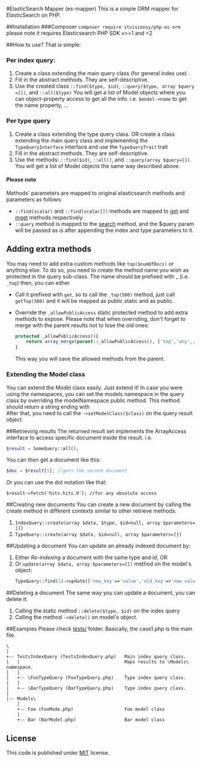 #ElasticSearch Mapper (es-mapper)
This is a simple ORM mapper for ElasticSearch on PHP.

##Installation
###Composer
```composer require itvisionsy/php-es-orm```
please note it requires Elasticsearch PHP SDK v>=1 and <2

##How to use?
That is simple:

### Per index query:
 1. Create a class extending the main query class (for general index use) .
 1. Fill in the abstract methods. They are self-descriptive.
 1. Use the created class `::find($type, $id)`, `::query($type, array $query =[])`, and `::all($type)`
    You will get a list of Model objects where you can object-property access to get all the info.
    i.e. `$model->name` to get the name property, ...

### Per type query
 1. Create a class extending the type query class.
    OR create a class extending the main query class and implementing the `TypeQueryInterface` interface and use the `TypeQueryTrait` trait
 1. Fill in the abstract methods. They are self-descriptive.
 1. Use the methods: `::find($id)`, `::all()`, and `::query(array $query=[])`.
    You will get a list of Model objects the same way described above.

#### Please note
Methods' parameters are mapped to original elasticsearch methods and parameters as follows:
 * `::find(scalar)` and `::find(scalar[])` methods are mapped to [get](https://github.com/elastic/elasticsearch-php/blob/master/src/Elasticsearch/Client.php#L167) and [mget](https://github.com/elastic/elasticsearch-php/blob/master/src/Elasticsearch/Client.php#L671) methods respectively.
 * `::query` method is mapped to the [search](https://github.com/elastic/elasticsearch-php/blob/master/src/Elasticsearch/Client.php#L1002) method, and the $query param will be passed as is after appending the index and type parameters to it.

## Adding extra methods
You may need to add extra custom methods like `top($numOfDocs)` or anything else.
To do so, you need to create the method name you wish as protected in the query sub-class. The name should be prefixed with _ (i.e. `_top`) then, you can either
 * Call it prefixed with `get`, so to call the `_top(500)` method, just call `getTop(500)` and it will be mapped as public static and as public. 
 * Override the `_allowPublicAccess` static protected method to add extra methods to expose. 
    Please note that when overriding, don't forget to merge with the parent results not to lose the old ones:
    ```PHP
    protected _allowPublicAccess(){
        return array_merge(parent::_allowPublicAccess(), ['top','any',...]);
    }
    ```

    This way you will save the allowed methods from the parent.

### Extending the Model class
You can extend the Model class easily. Just extend it!
In case you were using the namespaces, you can set the models namespace in the query class by overriding the modelNamespace public method. This method should return a string ending with \
After that, you need to call the `->setModelClass($class)` on the query result object.

##Retrieving results
The returned result set implements the ArrayAccess interface to access specific document inside the result. i.e.
```PHP
$result = SomeQuery::all();
```
You can then get a document like this:
```PHP
$doc = $result[1]; //gets the second document
```
Or you can use the dot notation like that:
```
$result->fetch('hits.hits.0'); //for any absolute access
```

##Creating new documents
You can create a new document by calling the create method in different contexts similar to other retrieve methods.
 1. ```IndexQuery::create(array $data, $type, $id=null, array $parameters=[])```
 1. ```TypeQuery::create(array $data, $id=null, array $parameters=[])```

##Updating a document
You can update an already indexed document by:
 1. Either *Re-indexing* a document with the same type and id, OR
 1. Or `update(array $data, array $parameters=[])` method on the model's object:
    ```PHP
    TypeQuery::find(1)->update(['new_key'=>'value','old_key'=>'new value'],[]);
    ```

##Deleting a document
The same way you can update a document, you can delete it:
 1. Calling the static method `::delete($type, $id)` on the index query
 1. Calling the method `->delete()` on model's object.

##Examples
Please check [tests/](/tests) folder. Basically, the case1.php is the main file.

```
\
|
+-- TestsIndexQuery (TestsIndexQuery.php)   Main index query class.
|   |                                       Maps results to \Models\ namespace.
|   |
|   +-- \FooTypeQuery (FooTypeQuery.php)    Type index query class.
|   |
|   +-- \BarTypeQuery (BarTypeQuery.php)    Type index query class. 
|
|-- Models\
    |
    +-- Foo (FooMode.php)                   Foo model class
    |
    +-- Bar (BarModel.php)                  Bar model class
```

## License
This code is published under [MIT](LICENSE) license.